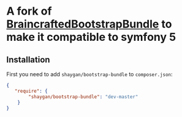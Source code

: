 A fork of [BraincraftedBootstrapBundle](http://bootstrap.braincrafted.com) to make it compatible to symfony 5
=================

Installation
------------

First you need to add `shaygan/bootstrap-bundle` to `composer.json`:

```json
{
   "require": {
        "shaygan/bootstrap-bundle": "dev-master"
    }
}
```
